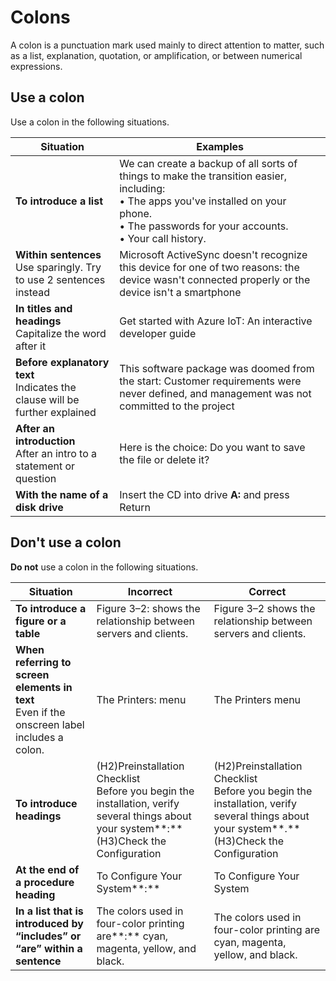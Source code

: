 # Colons

A colon is a punctuation mark used mainly to direct attention to matter, such as a list, explanation, quotation, or amplification, or between numerical expressions.

## Use a colon

Use a colon in the following situations.

| Situation | Examples |
|-----------|----------|
| **To introduce a list** | We can create a backup of all sorts of things to make the transition easier, including:</br> • The apps you've installed on your phone.</br> • The passwords for your accounts.</br> • Your call history. |
| **Within sentences**</br> Use sparingly. Try to use 2 sentences instead | Microsoft ActiveSync doesn't recognize this device for one of two reasons: the device wasn't connected properly or the device isn't a smartphone |
| **In titles and headings**</br> Capitalize the word after it | Get started with Azure IoT: An interactive developer guide |
| **Before explanatory text**</br> Indicates the clause will be further explained | This software package was doomed from the start: Customer requirements were never defined, and management was not committed to the project |
| **After an introduction**</br> After an intro to a statement or question | Here is the choice: Do you want to save the file or delete it? |
| **With the name of a disk drive** | Insert the CD into drive **A:** and press Return |

## Don't use a colon

**Do not** use a colon in the following situations.

| Situation | Incorrect | Correct  |
|-----------|-----------|----------|
| **To introduce a figure or a table** | Figure 3–2: shows the relationship between servers and clients. | Figure 3–2 shows the relationship between servers and clients. |
| **When referring to screen elements in text**</br> Even if the onscreen label includes a colon. | The Printers: menu | The Printers menu |
| **To introduce headings** | (H2)Preinstallation Checklist</br>Before you begin the installation, verify several things about your system**:**</br>(H3)Check the Configuration | (H2)Preinstallation Checklist</br>Before you begin the installation, verify several things about your system**.**</br>(H3)Check the Configuration |
| **At the end of a procedure heading** | To Configure Your System**:** | To Configure Your System |
| **In a list that is introduced by “includes” or “are” within a sentence** | The colors used in four-color printing are**:** cyan, magenta, yellow, and black. | The colors used in four-color printing are cyan, magenta, yellow, and black. |
